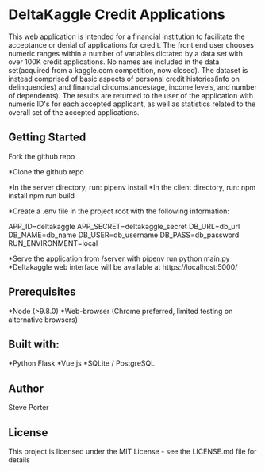  # DeltaKaggle Credit Applications

This web application is intended for a financial institution to facilitate the acceptance or denial of applications for credit. 
The front end user chooses numeric ranges within a number of variables dictated by a data set with over 100K credit applications. No names are included in the data set(acquired from a kaggle.com competition, now closed). The dataset is instead comprised of basic aspects of personal credit histories(info on delinquencies) and financial circumstances(age, income levels, and number of dependents). The results are returned to the user of the application with numeric ID's for each accepted applicant, as well as statistics related to the overall set of the accepted applications. 

## Getting Started

Fork the github repo

*Clone the github repo

*In the server directory, run:
  pipenv install
*In the client directory, run:
   npm install
   npm run build
   
*Create a .env file in the project root with the following information:

APP_ID=deltakaggle
APP_SECRET=deltakaggle_secret
DB_URL=db_url
DB_NAME=db_name
DB_USER=db_username
DB_PASS=db_password
RUN_ENVIRONMENT=local

*Serve the application from /server with pipenv run python main.py
*Deltakaggle web interface will be available at https://localhost:5000/

## Prerequisites

*Node (>9.8.0)
*Web-browser (Chrome preferred, limited testing on alternative browsers)

## Built with:

*Python Flask
*Vue.js
*SQLite / PostgreSQL

## Author

Steve Porter

## License
This project is licensed under the MIT License - see the LICENSE.md file for details


